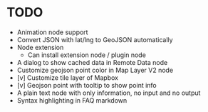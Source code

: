 # TODO

* Animation node support
* Convert JSON with lat/lng to GeoJSON automatically
* Node extension
  * Can install extension node / plugin node
* A dialog to show cached data in Remote Data node
* Customize geojson point color in Map Layer V2 node
* [v] Customize tile layer of Mapbox
* [v] Geojson point with tooltip to show point info
* A plain text node with only information, no input and no output
* Syntax highlighting in FAQ markdown